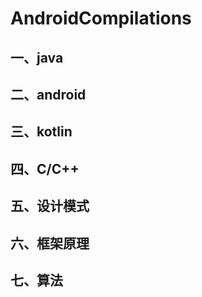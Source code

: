 # AndroidCompilations
## 一、java

## 二、android

## 三、kotlin

## 四、C/C++

## 五、设计模式

## 六、框架原理

## 七、算法





















